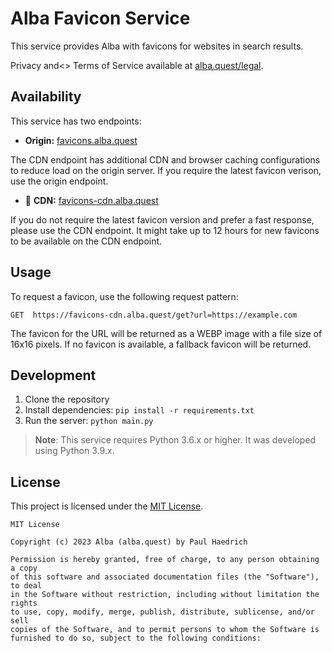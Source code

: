 # Alba Favicon Service
This service provides Alba with favicons for websites in search results.

Privacy and<> Terms of Service available at [alba.quest/legal](https://alba.quest/legal).

## Availability
This service has two endpoints:

- **Origin:** [favicons.alba.quest](https://favicons.alba.quest)

The CDN endpoint has additional CDN and browser caching configurations to reduce load on the origin server. If you require the latest favicon verison, use the origin endpoint. 

- 🚀 **CDN:** [favicons-cdn.alba.quest](https://favicons-cdn.alba.quest)

If you do not require the latest favicon version and prefer a fast response, please use the CDN endpoint. It might take up to 12 hours for new favicons to be available on the CDN endpoint.

## Usage
To request a favicon, use the following request pattern:
```http
GET  https://favicons-cdn.alba.quest/get?url=https://example.com
```
The favicon for the URL will be returned as a WEBP image with a file size of 16x16 pixels. If no favicon is available, a fallback favicon will be returned.

## Development
1. Clone the repository
2. Install dependencies: `pip install -r requirements.txt`
3. Run the server: `python main.py`

> **Note**: This service requires Python 3.6.x or higher. It was developed using Python 3.9.x.

## License
This project is licensed under the [MIT License](LICENSE).

```text
MIT License

Copyright (c) 2023 Alba (alba.quest) by Paul Haedrich

Permission is hereby granted, free of charge, to any person obtaining a copy
of this software and associated documentation files (the "Software"), to deal
in the Software without restriction, including without limitation the rights
to use, copy, modify, merge, publish, distribute, sublicense, and/or sell
copies of the Software, and to permit persons to whom the Software is
furnished to do so, subject to the following conditions:
```